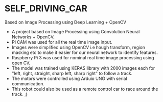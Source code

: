 # SELF_DRIVING_CAR
 Based on Image Processing using Deep Learning + OpenCV
- A project based on Image Processing using Convolution Neural Networks + OpenCV.
- Pi CAM was used for all the real time image input.
- Images were simplified using OpenCV i.e hough transform, region masking etc to make it easier for our neural network to identify features.
- Raspberry Pi 3 was used for nominal real time image processing using open CV.
- The model was trained using KERAS library with 2000 images each for "left, right, straight, sharp left, sharp right" to follow a track.
- The motors were controlled using Arduio UNO with serial communication.
- This robot could also be used as a remote control car to race around the track. ;)
